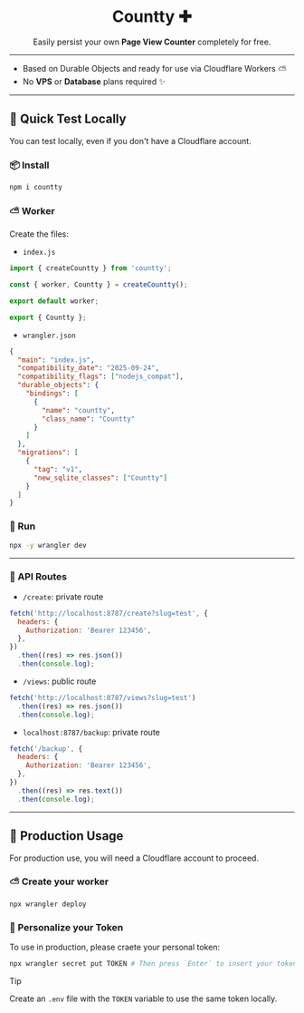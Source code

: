 <div align="center">
  <h1>Countty ✚</h1>
  <p>Easily persist your own <b>Page View Counter</b> completely for free.</p>
</div>

---

- Based on Durable Objects and ready for use via Cloudflare Workers ⛅️
- No **VPS** or **Database** plans required ✨

---

## 🧪 Quick Test Locally

You can test locally, even if you don't have a Cloudflare account.

### 📦 Install

```sh
npm i countty
```

### ⛅️ Worker

Create the files:

- `index.js`

```js
import { createCountty } from 'countty';

const { worker, Countty } = createCountty();

export default worker;

export { Countty };
```

- `wrangler.json`

```json
{
  "main": "index.js",
  "compatibility_date": "2025-09-24",
  "compatibility_flags": ["nodejs_compat"],
  "durable_objects": {
    "bindings": [
      {
        "name": "countty",
        "class_name": "Countty"
      }
    ]
  },
  "migrations": [
    {
      "tag": "v1",
      "new_sqlite_classes": ["Countty"]
    }
  ]
}
```

### 🏁 Run

```sh
npx -y wrangler dev
```

---

### 🔗 API Routes

- `/create`: private route

```js
fetch('http://localhost:8787/create?slug=test', {
  headers: {
    Authorization: 'Bearer 123456',
  },
})
  .then((res) => res.json())
  .then(console.log);
```

- `/views`: public route

```js
fetch('http://localhost:8787/views?slug=test')
  .then((res) => res.json())
  .then(console.log);
```

- `localhost:8787/backup`: private route

```js
fetch('/backup', {
  headers: {
    Authorization: 'Bearer 123456',
  },
})
  .then((res) => res.text())
  .then(console.log);
```

---

## 🔐 Production Usage

For production use, you will need a Cloudflare account to proceed.

### ⛅️ Create your worker

```sh
npx wrangler deploy
```

### 🔑 Personalize your Token

To use in production, please craete your personal token:

```sh
npx wrangler secret put TOKEN # Then press `Enter` to insert your token
```

> [!TIP]
>
> Create an `.env` file with the `TOKEN` variable to use the same token locally.
